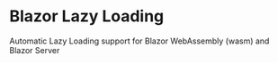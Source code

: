 # Blazor Lazy Loading
Automatic Lazy Loading support for Blazor WebAssembly (wasm) and Blazor Server
